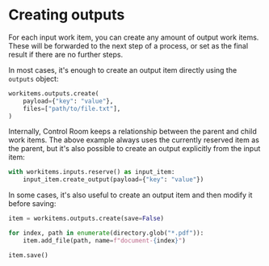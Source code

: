 # Creating outputs

For each input work item, you can create any amount of output work items.
These will be forwarded to the next step of a process, or set as the final
result if there are no further steps.

In most cases, it's enough to create an output item directly using
the `outputs` object:

```python
workitems.outputs.create(
    payload={"key": "value"},
    files=["path/to/file.txt"],
)
```

Internally, Control Room keeps a relationship between the parent and child
work items. The above example always uses the currently reserved item as the
parent, but it's also possible to create an output explicitly from
the input item:

```python
with workitems.inputs.reserve() as input_item:
    input_item.create_output(payload={"key": "value"})
```

In some cases, it's also useful to create an output item and then modify it
before saving:

```python
item = workitems.outputs.create(save=False)

for index, path in enumerate(directory.glob("*.pdf")):
    item.add_file(path, name=f"document-{index}")

item.save()
```
